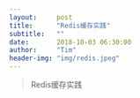 ```yaml
---
layout:     post
title:      "Redis缓存实践"
subtitle:   ""
date:       2018-10-03 06:30:00
author:     "Tim"
header-img: "img/redis.jpeg"
---
```


> Redis缓存实践
